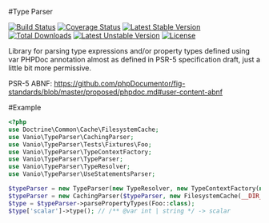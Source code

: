 #Type Parser

[![Build Status](https://api.travis-ci.org/vaniocz/type-parser.svg?branch=master)](https://travis-ci.org/vaniocz/type-parser) [![Coverage Status](https://coveralls.io/repos/github/vaniocz/type-parser/badge.svg?branch=master)](https://coveralls.io/github/vaniocz/type-parser?branch=master) [![Latest Stable Version](https://poser.pugx.org/vanio/type-parser/v/stable)](https://packagist.org/packages/vanio/type-parser) [![Total Downloads](https://poser.pugx.org/vanio/type-parser/downloads)](https://packagist.org/packages/vanio/type-parser) [![Latest Unstable Version](https://poser.pugx.org/vanio/type-parser/v/unstable)](https://packagist.org/packages/vanio/type-parser) [![License](https://poser.pugx.org/vanio/type-parser/license)](https://packagist.org/packages/vanio/type-parser)


Library for parsing type expressions and/or property types defined using var PHPDoc annotation almost as defined in PSR-5 specification draft, just a little bit more permissive.

PSR-5 ABNF: https://github.com/phpDocumentor/fig-standards/blob/master/proposed/phpdoc.md#user-content-abnf

#Example
```php
<?php
use Doctrine\Common\Cache\FilesystemCache;
use Vanio\TypeParser\CachingParser;
use Vanio\TypeParser\Tests\Fixtures\Foo;
use Vanio\TypeParser\TypeContextFactory;
use Vanio\TypeParser\TypeParser;
use Vanio\TypeParser\TypeResolver;
use Vanio\TypeParser\UseStatementsParser;

$typeParser = new TypeParser(new TypeResolver, new TypeContextFactory(new UseStatementsParser));
$typeParser = new CachingParser($typeParser, new FilesystemCache(__DIR__ . '/cache'));
$type = $typeParser->parsePropertyTypes(Foo::class);
$type['scalar']->type(); // /** @var int | string */ -> scalar
```
